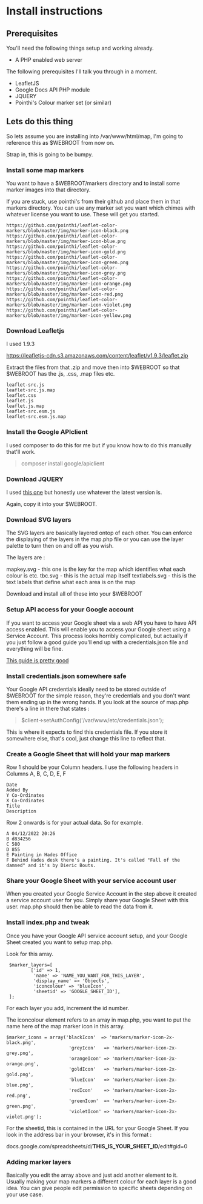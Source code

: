 # **Install instructions**


## **Prerequisites**

You'll need the following things setup and working already.

- A PHP enabled web server

The following prerequisites I'll talk you through in a moment.

- LeafletJS
- Google Docs API PHP module
- JQUERY
- Pointhi's Colour marker set (or similar)

## **Lets do this thing**

So lets assume you are installing into /var/www/html/map, I'm going to reference this as $WEBROOT from now on.

Strap in, this is going to be bumpy.

### Install some map markers

You want to have a $WEBROOT/markers directory and to install some marker images into that directory.

If you are stuck, use pointhi's from their github and place them in that markers directory. You can use any marker set you want which chimes with whatever license you want to use. These will get you started.

```
https://github.com/pointhi/leaflet-color-markers/blob/master/img/marker-icon-black.png
https://github.com/pointhi/leaflet-color-markers/blob/master/img/marker-icon-blue.png
https://github.com/pointhi/leaflet-color-markers/blob/master/img/marker-icon-gold.png
https://github.com/pointhi/leaflet-color-markers/blob/master/img/marker-icon-green.png
https://github.com/pointhi/leaflet-color-markers/blob/master/img/marker-icon-grey.png
https://github.com/pointhi/leaflet-color-markers/blob/master/img/marker-icon-orange.png
https://github.com/pointhi/leaflet-color-markers/blob/master/img/marker-icon-red.png
https://github.com/pointhi/leaflet-color-markers/blob/master/img/marker-icon-violet.png
https://github.com/pointhi/leaflet-color-markers/blob/master/img/marker-icon-yellow.png
```

### Download Leafletjs

I used 1.9.3

https://leafletjs-cdn.s3.amazonaws.com/content/leaflet/v1.9.3/leaflet.zip

Extract the files from that .zip and move then into $WEBROOT so that $WEBROOT has the .js, .css, .map files etc.

```
leaflet-src.js
leaflet-src.js.map
leaflet.css
leaflet.js
leaflet.js.map
leaflet-src.esm.js
leaflet-src.esm.js.map
```

### Install the Google APIclient

I used composer to do this for me but if you know how to do this manually that'll work.

> composer install google/apiclient

### Download JQUERY

I used [this one](https://code.jquery.com/jquery-3.6.3.min.js) but honestly use whatever the latest version is.

Again, copy it into your $WEBROOT.

### Download SVG layers

The SVG layers are basically layered ontop of each other. You can enforce the displaying of the layers in the map.php file or you can use the layer palette to turn then on and off as you wish.

The layers are :

mapkey.svg - this one is the key for the map which identifies what each colour is etc.
tbc.svg - this is the actual map itself
textlabels.svg - this is the text labels that define what each area is on the map

Download and install all of these into your $WEBROOT

### Setup API access for your Google account

If you want to access your Google sheet via a web API you have to have API access enabled. This will enable you to access your Google sheet using a Service Account. This process looks horribly complicated, but actually if you just follow a good guide you'll end up with a credentials.json file and everything will be fine.

[This guide is pretty good](https://blog.golayer.io/google-sheets/google-sheets-api)

### Install credentials.json somewhere safe

Your Google API credentials ideally need to be stored outside of $WEBROOT for the simple reason, they're credentials and you don't want them ending up in the wrong hands. If you look at the source of map.php there's a line in there that states :

> $client->setAuthConfig('/var/www/etc/credentials.json');

This is where it expects to find this credentials file. If you store it somewhere else, that's cool, just change this line to reflect that.

### Create a Google Sheet that will hold your map markers

Row 1 should be your Column headers. I use the following headers in Columns A, B, C, D, E, F

```
Date 
Added By
Y Co-Ordinates
X Co-Ordinates
Title
Description
```

Row 2 onwards is for your actual data. So for example.

```
A 04/12/2022 20:26
B d834256
C 580
D 855
E Painting in Hades Office
F Behind Hades desk there's a painting. It's called "Fall of the damned" and it's by Dieric Bouts.
```

### Share your Google Sheet with your service account user

When you created your Google Service Account in the step above it created a service account user for you. Simply share your Google Sheet with this user. map.php should then be able to read the data from it.

### Install index.php and tweak

Once you have your Google API service account setup, and your Google Sheet created you want to setup map.php.

Look for this array.

```
 $marker_layers=[
         ['id' => 1,
          'name' => 'NAME_YOU_WANT_FOR_THIS_LAYER',
          'display_name' => 'Objects',
          'iconcolour' => 'blueIcon',
          'sheetid' => 'GOOGLE_SHEET_ID'],
 ];
 ```

For each layer you add, increment the id number.

The iconcolour element refers to an array in map.php, you want to put the name here of the map marker icon in this array.

``` 
$marker_icons = array('blackIcon'  => 'markers/marker-icon-2x-black.png',
                       'greyIcon'   => 'markers/marker-icon-2x-grey.png',
                       'orangeIcon' => 'markers/marker-icon-2x-orange.png',
                       'goldIcon'   => 'markers/marker-icon-2x-gold.png',
                       'blueIcon'   => 'markers/marker-icon-2x-blue.png',
                       'redIcon'    => 'markers/marker-icon-2x-red.png',
                       'greenIcon'  => 'markers/marker-icon-2x-green.png',
                       'violetIcon' => 'markers/marker-icon-2x-violet.png');
```


For the sheetid, this is contained in the URL for your Google Sheet. If you look in the address bar in your browser, it's in this format :

docs.google.com/spreadsheets/d/**__THIS_IS_YOUR_SHEET_ID__**/edit#gid=0

### Adding marker layers

Basically you edit the array above and just add another element to it. Usually making your map markers a different colour for each layer is a good idea. You can give people edit permission to specific sheets depending on your use case.
